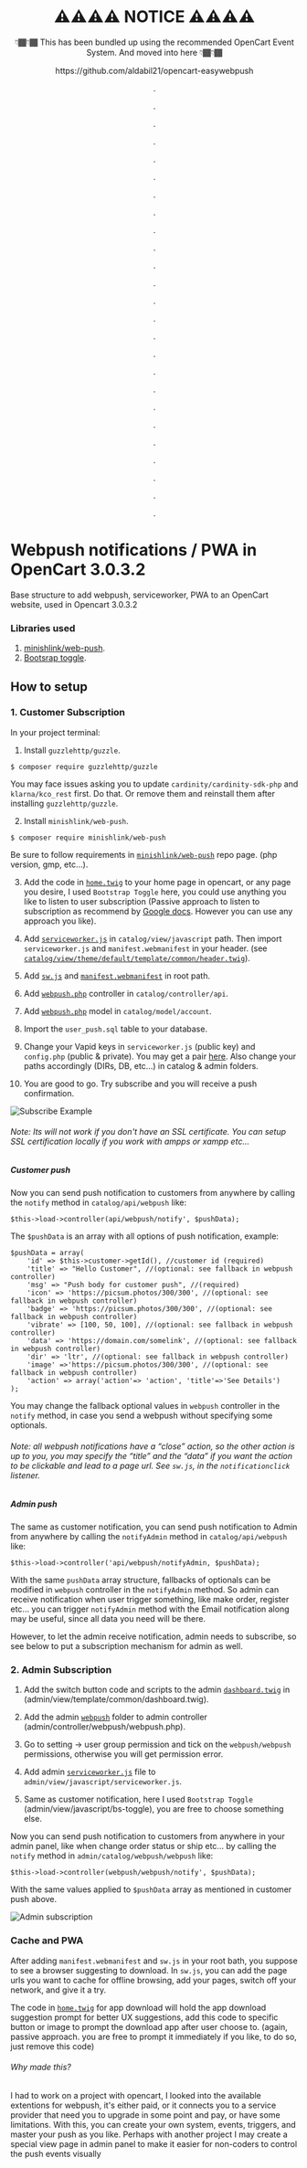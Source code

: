 <h1 align="center">⚠️⚠️⚠️⚠️  NOTICE   ⚠️⚠️⚠️⚠️</h1>
<p align="center"> 👇🏾👇🏾 This has been bundled up using the recommended OpenCart Event System. And moved into here 👇🏾👇🏾 </p>
<p align="center"> https://github.com/aldabil21/opencart-easywebpush </p>
<div align="center">
    <p>.</p>
    <p>.</p>
    <p>.</p>
    <p>.</p>
    <p>.</p>
    <p>.</p>
    <p>.</p>
    <p>.</p>
    <p>.</p>
    <p>.</p>
    <p>.</p>
    <p>.</p>
    <p>.</p>
    <p>.</p>
    <p>.</p>
    <p>.</p>
    <p>.</p>
    <p>.</p>
    <p>.</p>
    <p>.</p>
    <p>.</p>
    <p>.</p>
    <p>.</p>
    <p>.</p>
    <p>.</p>
</div>


# Webpush notifications / PWA in OpenCart 3.0.3.2

Base structure to add webpush, serviceworker, PWA to an OpenCart website, used in Opencart 3.0.3.2

### Libraries used
1) [minishlink/web-push](https://github.com/web-push-libs/web-push-php).
2) [Bootsrap toggle](https://www.bootstraptoggle.com/).

## How to setup

### 1. Customer Subscription

In your project terminal:

1) Install `guzzlehttp/guzzle`. 
```
$ composer require guzzlehttp/guzzle
```
You may face issues asking you to update `cardinity/cardinity-sdk-php` and `klarna/kco_rest` first. Do that. Or remove them and reinstall them after installing `guzzlehttp/guzzle`.

2) Install `minishlink/web-push`.
```
$ composer require minishlink/web-push
```
Be sure to follow requirements in [`minishlink/web-push`](https://github.com/web-push-libs/web-push-php) repo page. (php version, gmp, etc...).

3) Add the code in [`home.twig`](https://github.com/aldabil21/opencart-webpush-pwa/blob/master/catalog/view/theme/default/template/common/home.twig) to your home page in opencart, or any page you desire, I used `Bootstrap Toggle` here, you could use anything you like to listen to user subscription (Passive approach to listen to subscription as recommend by [Google docs](https://developers.google.com/web/fundamentals/push-notifications/permission-ux). However you can use any approach you like).

4) Add [`serviceworker.js`](https://github.com/aldabil21/opencart-webpush-pwa/blob/master/catalog/view/javascript/serviceworker.js) in `catalog/view/javascript` path. Then import `serviceworker.js` and `manifest.webmanifest` in your header. (see [`catalog/view/theme/default/template/common/header.twig`](https://github.com/aldabil21/opencart-webpush-pwa/blob/master/catalog/view/theme/default/template/common/header.twig)).

5) Add [`sw.js`](https://github.com/aldabil21/opencart-webpush-pwa/blob/master/sw.js) and [`manifest.webmanifest`](https://github.com/aldabil21/opencart-webpush-pwa/blob/master/manifest.webmanifest) in root path.

6) Add [`webpush.php`](https://github.com/aldabil21/opencart-webpush-pwa/blob/master/catalog/controller/api/webpush.php) controller in `catalog/controller/api`.

7) Add [`webpush.php`](https://github.com/aldabil21/opencart-webpush-pwa/blob/master/catalog/model/account/webpush.php) model in `catalog/model/account`.

8) Import the `user_push.sql` table to your database.

9) Change your Vapid keys in `serviceworker.js` (public key) and `config.php` (public & private). You may get a pair [here](https://web-push-codelab.glitch.me/). Also change your paths accordingly (DIRs, DB, etc...) in catalog & admin folders.

10) You are good to go. Try subscribe and you will receive a push confirmation.

![Subscribe Example](https://i.ibb.co/ng0hRfN/Screenshot-from-2020-05-27-01-47-24.png)

###### Note: Its will not work if you don't have an SSL certificate. You can setup SSL certification locally if you work with ampps or xampp etc...

##### Customer push
Now you can send push notification to customers from anywhere by calling the `notify` method in `catalog/api/webpush` like:

```
$this->load->controller(api/webpush/notify', $pushData);
```

The `$pushData` is an array with all options of push notification, example:

```
$pushData = array(
    'id' => $this->customer->getId(), //customer id (required)
    'title' => "Hello Customer", //(optional: see fallback in webpush controller)
    'msg' => "Push body for customer push", //(required)
    'icon' => 'https://picsum.photos/300/300', //(optional: see fallback in webpush controller)
    'badge' => 'https://picsum.photos/300/300', //(optional: see fallback in webpush controller)
    'vibrate' => [100, 50, 100], //(optional: see fallback in webpush controller)
    'data' => 'https://domain.com/somelink', //(optional: see fallback in webpush controller)
    'dir' => 'ltr', //(optional: see fallback in webpush controller)
    'image' =>'https://picsum.photos/300/300', //(optional: see fallback in webpush controller)
    'action' => array('action'=> 'action', 'title'=>'See Details')
);

```
You may change the fallback optional values in `webpush` controller in the `notify` method, in case you send a webpush without specifying some optionals.

###### Note: all webpush notifications have a “close” action, so the other action is up to you, you may specify the “title” and the “data” if you want the action to be clickable and lead to a page url. See `sw.js`, in the `notificationclick` listener.

##### Admin push

The same as customer notification, you can send push notification to Admin from anywhere by calling the `notifyAdmin` method in `catalog/api/webpush` like:
```
$this->load->controller('api/webpush/notifyAdmin, $pushData);
```

With the same `pushData` array structure, fallbacks of optionals can be modified in `webpush` controller in the `notifyAdmin` method. So admin can receive notification when user trigger something, like make order, register etc... you can trigger `notifyAdmin` method with the Email notification along may be useful, since all data you need will be there.

However, to let the admin receive notification, admin needs to subscribe, so see below to put a subscription mechanism for admin as well.

### 2. Admin Subscription

1) Add the switch button code and scripts to the admin [`dashboard.twig`](https://github.com/aldabil21/opencart-webpush-pwa/blob/master/admin/view/template/common/dashboard.twig) in (admin/view/template/common/dashboard.twig).

2) Add the admin [`webpush`](https://github.com/aldabil21/opencart-webpush-pwa/tree/master/admin/controller/webpush) folder to admin controller (admin/controller/webpush/webpush.php).

3) Go to setting -> user group permission and tick on the `webpush/webpush` permissions, otherwise you will get permission error.

4) Add admin [`serviceworker.js`](https://github.com/aldabil21/opencart-webpush-pwa/blob/master/admin/view/javascript/serviceworker.js) file to `admin/view/javascript/serviceworker.js`.

5) Same as customer notification, here I used `Bootstrap Toggle` (admin/view/javascript/bs-toggle), you are free to choose something else.

Now you can send push notification to customers from anywhere in your admin panel, like when change order status or ship etc... by calling the `notify` method in `admin/catalog/webpush/webpush` like:
```
$this->load->controller(webpush/webpush/notify', $pushData);
```

With the same values applied to `$pushData` array as mentioned in customer push above.

![Admin subscription](https://i.ibb.co/4Y0WYVF/Screenshot-from-2020-05-27-02-00-49.png)


### Cache and PWA

After adding `manifest.webmanifest` and `sw.js` in your root bath, you suppose to see a browser suggesting to download. In `sw.js`, you can add the page urls you want to cache for offline browsing, add your pages, switch off your network, and give it a try.

The code in [`home.twig`](https://github.com/aldabil21/opencart-webpush-pwa/blob/master/catalog/view/theme/default/template/common/home.twig) for app download will hold the app download suggestion prompt for better UX suggestions, add this code to specific button or image to prompt the download app after user choose to. (again, passive approach. you are free to prompt it immediately if you like, to do so, just remove this code)


###### Why made this?
I had to work on a project with opencart, I looked into the available extentions for webpush, it's either paid, or it connects you to a service provider that need you to upgrade in some point and pay, or have some limitations. With this, you can create your own system, events, triggers, and master your push as you like. Perhaps with another project I may create a special view page in admin panel to make it easier for non-coders to control the push events visually 
